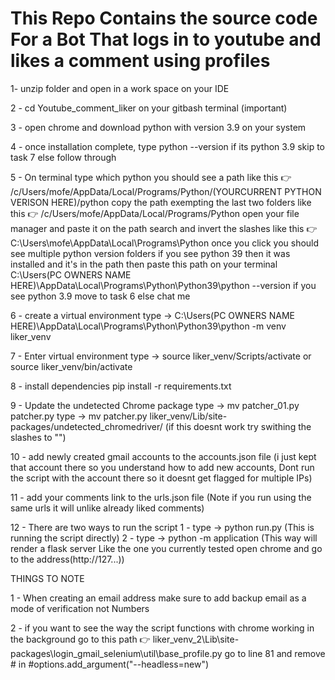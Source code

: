 # This Repo Contains the source code For a Bot That logs in to youtube and likes a comment using profiles

1- unzip folder and open in a work space on your IDE

2 - cd Youtube_comment_liker on your gitbash terminal (important)

3 - open chrome and download python with version 3.9 on your system

4 - once installation complete, type python --version if its python 3.9 skip to task 7 else follow through

5 - On terminal type which python
    you should see a path like this 👉 /c/Users/mofe/AppData/Local/Programs/Python/(YOURCURRENT PYTHON VERISON HERE)/python
    copy the path exempting the last two folders like this 👉 /c/Users/mofe/AppData/Local/Programs/Python
    open your file manager and paste it on the path search and invert the slashes like this 👉C:\Users\mofe\AppData\Local\Programs\Python once you click you should see multiple python version folders
    if you see python 39 then it was installed and it's in the path
    then paste this path on your terminal
    C:\Users\(PC OWNERS NAME HERE)\AppData\Local\Programs\Python\Python39\python --version
    if you see python 3.9 move to task 6 else chat me

6 - create a virtual environment
    type -> C:\Users\(PC OWNERS NAME HERE)\AppData\Local\Programs\Python\Python39\python -m venv liker_venv

7 - Enter virtual environment 
    type -> source liker_venv/Scripts/activate or source liker_venv/bin/activate

8 - install dependencies
    pip install -r requirements.txt

9 - Update the undetected Chrome package
    type -> mv patcher_01.py patcher.py
    type -> mv patcher.py liker_venv/Lib/site-packages/undetected_chromedriver/ (if this doesnt work try swithing the slashes to "\")

10 - add newly created gmail accounts to the accounts.json file (i just kept that account there so you understand how to add new accounts, Dont run the script with the account there so it doesnt get flagged for multiple IPs)

11 - add your comments link to the urls.json file (Note if you run using the same urls it will unlike already liked comments)

12 - There are two ways to run the script
    1 - type -> python run.py (This is running the script directly)
    2 - type -> python -m application (This way will render a flask server Like the one you currently tested
                                        open chrome and go to the address(http://127...))


THINGS TO NOTE

1 - When creating an email address make sure to add backup email as a mode of verification not Numbers

2 - if you want to see the way the script functions 
    with chrome working in the background go to this path 
    👉 liker_venv_2\Lib\site-packages\login_gmail_selenium\util\base_profile.py
    go to line 81 and remove # in   #options.add_argument("--headless=new")

